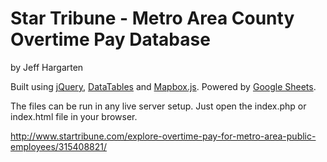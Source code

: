 Star Tribune - Metro Area County Overtime Pay Database
================

by Jeff Hargarten

Built using [jQuery](https://github.com/jquery/jquery), [DataTables](https://www.datatables.net/) and [Mapbox.js](https://www.mapbox.com/mapbox.js/api/v2.2.2/). Powered by [Google Sheets](https://www.google.com/sheets/about/).

The files can be run in any live server setup. Just open the index.php or index.html file in your browser.

http://www.startribune.com/explore-overtime-pay-for-metro-area-public-employees/315408821/